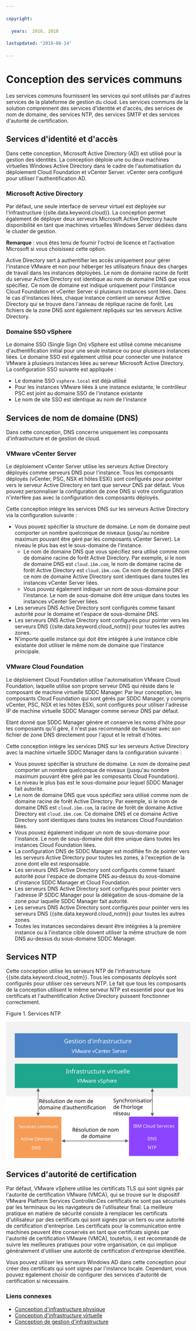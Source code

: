 ```yaml
---

copyright:

  years:  2016, 2018

lastupdated: "2018-08-14"

---
```


# Conception des services communs

Les services communs fournissent les services qui sont utilisés par d'autres services de la plateforme de gestion du cloud. Les services communs de la solution comprennent des services d'identité et d'accès, des services de nom de domaine, des services NTP, des services SMTP et des services d'autorité de certification.

## Services d'identité et d'accès

Dans cette conception, Microsoft Active Directory (AD) est utilisé pour la gestion des identités. La conception déploie une ou deux machines virtuelles Windows Active Directory dans le cadre de l'automatisation du déploiement Cloud Foundation et vCenter Server. vCenter sera configuré pour utiliser l'authentification AD.

### Microsoft Active Directory

Par défaut, une seule interface de serveur virtuel est déployée sur l'infrastructure {{site.data.keyword.cloud}}. La conception permet également de déployer deux serveurs Microsoft Active Directory haute disponibilité en tant que machines virtuelles Windows Server dédiées dans le cluster de gestion.

**Remarque** : vous êtes tenu de fournir l'octroi de licence et l'activation Microsoft si vous choisissez cette option.

Active Directory sert à authentifier les accès uniquement pour gérer l'instance VMware et non pour héberger les utilisateurs finaux des charges de travail dans les instances déployées. Le  nom de domaine racine de forêt du serveur Active Directory est identique au nom de domaine DNS que vous spécifiez. Ce nom de domaine est indiqué uniquement pour l'instance Cloud Foundation et vCenter Server si plusieurs instances sont liées. Dans le cas d'instances liées, chaque instance contient un serveur Active Directory qui se trouve dans l'anneau de réplique racine de forêt. Les fichiers de la zone DNS sont également répliqués sur les serveurs Active Directory.

### Domaine SSO vSphere

Le domaine SSO (Single Sign On) vSphere est utilisé comme mécanisme d'authentification initial pour une seule instance ou pour plusieurs instances liées. Le domaine SSO est également utilisé pour connecter une instance VMware à plusieurs instances liées au serveur Microsoft Active Directory. La configuration SSO suivante est appliquée :  
* Le domaine SSO `vsphere.local` est déjà utilisé
* Pour les instances VMware liées à une instance existante, le contrôleur PSC est joint au domaine SSO de l'instance existante
* Le nom de site SSO est identique au nom de l'instance

## Services de nom de domaine (DNS)

Dans cette conception, DNS concerne uniquement les composants d'infrastructure et de gestion de cloud.

### VMware vCenter Server

Le déploiement vCenter Server utilise les serveurs Active Directory déployés comme serveurs DNS pour l'instance. Tous les composants déployés (vCenter, PSC, NSX et hôtes ESXi) sont configurés pour pointer vers le serveur Active Directory en tant que serveur DNS par défaut. Vous pouvez personnaliser la configuration de zone DNS si votre configuration n'interfère pas avec la configuration des composants déployés.

Cette conception intègre les services DNS sur les serveurs Active Directory via la configuration suivante :
* Vous pouvez spécifier la structure de domaine. Le nom de domaine peut comporter un nombre quelconque de niveaux (jusqu'au nombre maximum pouvant être géré par les composants vCenter Server). Le niveau le plus bas est le sous-domaine de l'instance.
   * Le nom de domaine DNS que vous spécifiez sera utilisé comme nom de domaine racine de forêt Active Directory. Par exemple, si le nom de domaine DNS est `cloud.ibm.com`, le nom de domaine racine de forêt Active Directory est `cloud.ibm.com`. Ce nom de domaine DNS et ce nom de domaine Active Directory sont identiques dans toutes les instances vCenter Server liées.
   * Vous pouvez également indiquer un nom de sous-domaine pour l'instance. Le nom de sous-domaine doit être unique dans toutes les instances vCenter Server liées.
* Les serveurs DNS Active Directory sont configurés comme faisant autorité pour le domaine et l'espace de sous-domaine DNS.
* Les serveurs DNS Active Directory sont configurés pour pointer vers les serveurs DNS {{site.data.keyword.cloud_notm}} pour toutes les autres zones.
* N'importe quelle instance qui doit être intégrée à une instance cible existante doit utiliser le même nom de domaine que l'instance principale.

### VMware Cloud Foundation

Le déploiement Cloud Foundation utilise l'automatisation VMware Cloud Foundation, laquelle utilise son propre serveur DNS qui réside dans le composant de machine virtuelle SDDC Manager. Par leur conception, les composants Cloud Foundation qui sont gérés par SDDC Manager, y compris vCenter, PSC, NSX et les hôtes ESXi, sont configurés pour utiliser l'adresse IP de machine virtuelle  SDDC Manager comme serveur DNS par défaut.

Etant donné que SDDC Manager génère et conserve les noms d'hôte pour les composants qu'il gère, il n'est pas recommandé de fausser avec son fichier de zone DNS directement pour l'ajout et le retrait d'hôtes.

Cette conception intègre les services DNS sur les serveurs Active Directory avec la machine virtuelle SDDC Manager dans la configuration suivante :
* Vous pouvez spécifier la structure de domaine. Le nom de domaine peut comporter un nombre quelconque de niveaux (jusqu'au nombre maximum pouvant être géré par les composants Cloud Foundation).
* Le niveau le plus bas est le sous-domaine pour lequel SDDC Manager fait autorité.
* Le nom de domaine DNS que vous spécifiez sera utilisé comme nom de domaine racine de forêt Active Directory. Par exemple, si le nom de domaine DNS est `cloud.ibm.com`, la racine de forêt de domaine Active Directory est `cloud.ibm.com`. Ce domaine DNS et ce domaine Active Directory sont identiques dans toutes les instances Cloud Foundation liées.
* Vous pouvez également indiquer un nom de sous-domaine pour l'instance. Le nom de sous-domaine doit être unique dans toutes les instances Cloud Foundation liées.  
* La configuration DNS de SDDC Manager est modifiée fin de pointer vers les serveurs Active Directory pour toutes les zones, à l'exception de la zone dont elle est responsable.
* Les serveurs DNS Active Directory sont configurés comme faisant autorité pour l'espace de domaine DNS au-dessus du sous-domaine d'instance SDDC Manager et Cloud Foundation.
* Les serveurs DNS Active Directory sont configurés pour pointer vers l'adresse IP SDDC Manager pour la délégation de sous-domaine de la zone pour laquelle SDDC Manager fait autorité.
* Les serveurs DNS Active Directory sont configurés pour pointer vers les serveurs DNS {{site.data.keyword.cloud_notm}} pour toutes les autres zones.
* Toutes les instances secondaires devant être intégrées à la première instance ou à l'instance cible doivent utiliser la même structure de nom DNS au-dessus du sous-domaine SDDC Manager. 

## Services NTP

Cette conception utilise les serveurs NTP de l'infrastructure {{site.data.keyword.cloud_notm}}. Tous les composants déployés sont configurés pour utiliser ces serveurs NTP. Le fait que tous les composants de la conception utilisent le même serveur NTP est essentiel pour que les certificats et l'authentification  Active Directory puissent fonctionner correctement.

Figure 1. Services NTP

![Services NTP](commonservice_ntp.svg "Dans cette conception, tous les composants d'une instance utilisent le même serveur NTP de l'infrastructure {{site.data.keyword.cloud_notm}} via le service NTP.")

## Services d'autorité de certification

Par défaut, VMware vSphere utilise les certificats TLS qui sont signés par l'autorité de certification VMware (VMCA), qui se trouve sur le dispositif VMware Platform Services Controller.Ces certificats ne sont pas sécurisés par les terminaux ou les navigateurs de l'utilisateur final. La meilleure pratique en matière de sécurité consiste à remplacer les certificats d'utilisateur par des certificats qui sont signés par un tiers ou une autorité de certification d'entreprise. Les certificats pour la communication entre machines peuvent être conservés en tant que certificats signés par l'autorité de certification VMware (VMCA), toutefois, il est recommandé de suivre les meilleures pratiques pour votre organisation, ce qui implique généralement d'utiliser une autorité de certification d'entreprise identifiée.

Vous pouvez utiliser les serveurs Windows AD dans cette conception pour créer des certificats qui sont signés par l'instance locale. Cependant, vous pouvez également choisir de configurer des services d'autorité de certification si nécessaire.

### Liens connexes

* [Conception d'infrastructure physique](design_physicalinfrastructure.html)
* [Conception d'infrastructure virtuelle](design_virtualinfrastructure.html)
* [Conception de gestion d'infrastructure](design_infrastructuremgmt.html)
